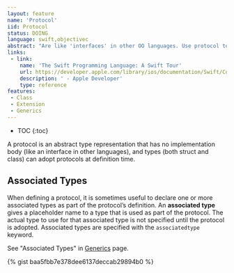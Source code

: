 ```yaml
---
layout: feature
name: 'Protocol'
iid: Protocol
status: DOING
language: swift,objectivec
abstract: "Are like 'interfaces' in other OO languages. Use protocol to declare a protocol. Classes, enumerations, and structs can all adopt protocols."
links:
 - link:
    name: 'The Swift Programming Language: A Swift Tour'
    url: https://developer.apple.com/library/ios/documentation/Swift/Conceptual/Swift_Programming_Language/GuidedTour.html#//apple_ref/doc/uid/TP40014097-CH2-ID1
    description: ' - Apple Developer'
    type: reference
features:
 - Class
 - Extension
 - Generics
---
```


* TOC
{:toc}

A protocol is an abstract type representation that has no implementation body (like an interface in other languages), 
and types (both struct and class) can adopt protocols at definition time.


## Associated Types

When defining a protocol, it is sometimes useful to declare one or more associated types as part of the protocol’s definition. 
An __associated type__ gives a placeholder name to a type that is used as part of the protocol. The actual type to use for that associated 
type is not specified until the protocol is adopted. Associated types are specified with the `associatedtype` keyword.

See "Associated Types" in [Generics](/Generics) page.


{% gist baa5fbb7e378dee6137deccab29894b0 %}

<!--
```
// Defining
protocol ExampleProtocol {
    var simpleDescription: String { get }
    mutating func adjust()
}


// Adopting
class SimpleClass: ExampleProtocol {
    var simpleDescription: String = "A very simple class."
    var anotherProperty: Int = 69105
    func adjust() {
        simpleDescription += "  Now 100% adjusted."
    }
}


// Using
var a = SimpleClass()
a.adjust()
```
-->